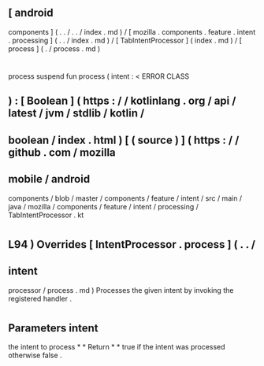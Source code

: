 [
android
-
components
]
(
.
.
/
.
.
/
index
.
md
)
/
[
mozilla
.
components
.
feature
.
intent
.
processing
]
(
.
.
/
index
.
md
)
/
[
TabIntentProcessor
]
(
index
.
md
)
/
[
process
]
(
.
/
process
.
md
)
#
process
suspend
fun
process
(
intent
:
<
ERROR
CLASS
>
)
:
[
Boolean
]
(
https
:
/
/
kotlinlang
.
org
/
api
/
latest
/
jvm
/
stdlib
/
kotlin
/
-
boolean
/
index
.
html
)
[
(
source
)
]
(
https
:
/
/
github
.
com
/
mozilla
-
mobile
/
android
-
components
/
blob
/
master
/
components
/
feature
/
intent
/
src
/
main
/
java
/
mozilla
/
components
/
feature
/
intent
/
processing
/
TabIntentProcessor
.
kt
#
L94
)
Overrides
[
IntentProcessor
.
process
]
(
.
.
/
-
intent
-
processor
/
process
.
md
)
Processes
the
given
intent
by
invoking
the
registered
handler
.
#
#
#
Parameters
intent
-
the
intent
to
process
*
*
Return
*
*
true
if
the
intent
was
processed
otherwise
false
.
